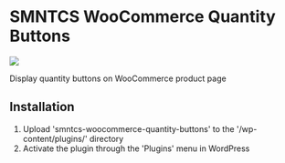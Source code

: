 # SMNTCS WooCommerce Quantity Buttons

[![](https://img.shields.io/github/license/nielslange/smntcs-woocommerce-quantity-buttons.svg)](https://www.gnu.org/licenses/old-licenses/gpl-2.0.en.html)
<!--
[![](https://plugintests.com/plugins/smntcs-woocommerce-quantity-buttons/wp-badge.svg)](https://plugintests.com/plugins/smntcs-woocommerce-quantity-buttons/latest)
[![](https://plugintests.com/plugins/smntcs-woocommerce-quantity-buttons/php-badge.svg)](https://plugintests.com/plugins/smntcs-woocommerce-quantity-buttons/latest)
[![](https://img.shields.io/wordpress/plugin/dt/smntcs-woocommerce-quantity-buttons.svg)](https://wordpress.org/plugins/smntcs-woocommerce-quantity-buttons/)
[![](https://img.shields.io/wordpress/plugin/v/smntcs-woocommerce-quantity-buttons.svg)](https://wordpress.org/plugins/smntcs-woocommerce-quantity-buttons/)
[![](https://img.shields.io/github/tag/nielslange/smntcs-woocommerce-quantity-buttons.svg)](https://wordpress.org/plugins/smntcs-woocommerce-quantity-buttons/)
-->

Display quantity buttons on WooCommerce product page

## Installation

1. Upload 'smntcs-woocommerce-quantity-buttons' to the '/wp-content/plugins/' directory
2. Activate the plugin through the 'Plugins' menu in WordPress
